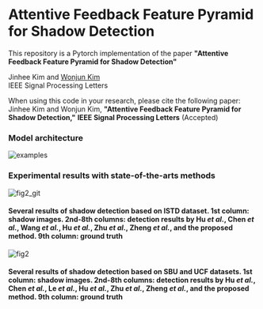 # Attentive Feedback Feature Pyramid for Shadow Detection 

This repository is a Pytorch implementation of the paper **"Attentive Feedback Feature Pyramid for Shadow Detection"**

Jinhee Kim and [Wonjun Kim](https://sites.google.com/site/kudcvlab)  
IEEE Signal Processing Letters

When using this code in your research, please cite the following paper: Jinhee Kim and Wonjun Kim, **"Attentive Feedback Feature Pyramid for Shadow Detection,"** **IEEE Signal Processing Letters** (Accepted)

### Model architecture
![examples](./examples/network.png)

### Experimental results with state-of-the-arts methods

![fig2_git](https://user-images.githubusercontent.com/60129726/80967835-f90b8b80-8e51-11ea-9b60-11e72f50a6cd.png)

#### Several results of shadow detection based on ISTD dataset. 1st column: shadow images. 2nd-8th columns: detection results by Hu *et al.*, Chen *et al.*, Wang *et al.*, Hu *et al.*, Zhu *et al.*, Zheng *et al.*, and the proposed method. 9th column: ground truth

![fig2](https://user-images.githubusercontent.com/60129726/80562585-1213d700-8a23-11ea-86e5-a75519bc322e.png)

#### Several results of shadow detection based on SBU and UCF datasets. 1st column: shadow images. 2nd-8th columns: detection results by Hu *et al.*, Chen *et al.*, Le *et al.*, Hu *et al.*, Zhu *et al.*, Zheng *et al.*, and the proposed method. 9th column: ground truth
